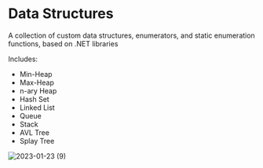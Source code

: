 # Data Structures

A collection of custom data structures, enumerators, and static enumeration functions, based on .NET libraries

Includes:

- Min-Heap
- Max-Heap
- n-ary Heap
- Hash Set
- Linked List
- Queue
- Stack
- AVL Tree
- Splay Tree

![2023-01-23 (9)](https://user-images.githubusercontent.com/123252597/214047162-bce0e855-b8fd-49bd-ba99-34374ff34759.png)
